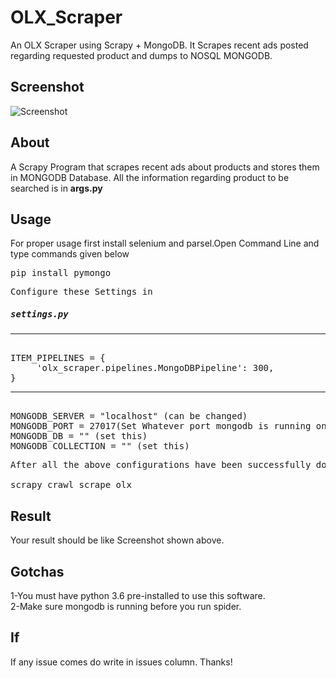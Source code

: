 # OLX_Scraper
An OLX Scraper using Scrapy + MongoDB. It Scrapes recent ads posted regarding requested product and dumps to NOSQL MONGODB.
## Screenshot

![Screenshot](https://github.com/tal95shah/OLX_Scraper/blob/master/MONGODB.PNG)
## About

A Scrapy Program that scrapes recent ads about products and stores them in MONGODB Database.
All the information regarding product to be searched is in <strong> args.py </strong>

## Usage

For proper usage first install selenium and parsel.Open Command Line and type commands given below
<pre>
pip install pymongo
</pre>
<pre>
Configure these Settings in <h5>settings.py</h5><hr>
ITEM_PIPELINES = {
     'olx_scraper.pipelines.MongoDBPipeline': 300,
}
<hr>
MONGODB_SERVER = "localhost" (can be changed)
MONGODB_PORT = 27017(Set Whatever port mongodb is running on your system)
MONGODB_DB = "" (set this)
MONGODB_COLLECTION = "" (set this)
</pre>
<pre>
After all the above configurations have been successfully done.Then open command line and type:-<br>
scrapy crawl scrape_olx
</pre>
## Result
Your result should be like Screenshot shown above.
## Gotchas
1-You must have python 3.6 pre-installed to use this software.<br>
2-Make sure mongodb is running before you run spider. 
## If 
If any issue comes do write in issues column. Thanks!
